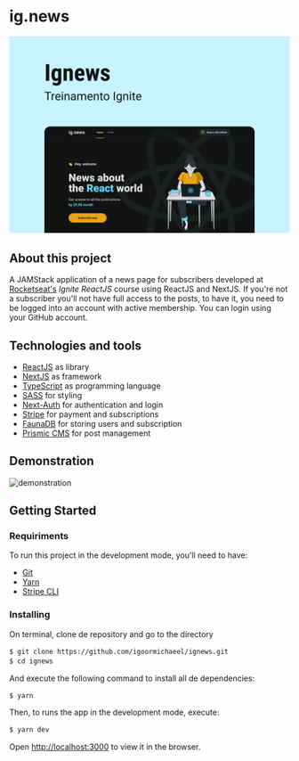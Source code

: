 # ig.news

![cover](public/images/ignews-ignite.png)

## About this project

A JAMStack application of a news page for subscribers developed at [Rocketseat's](https://www.rocketseat.com.br/) _Ignite ReactJS_ course using ReactJS and NextJS. If you're not a subscriber you'll not have full access to the posts, to have it, you need to be logged into an account with active membership. You can login using your GitHub account.

## Technologies and tools

- [ReactJS](https://reactjs.org/) as library
- [NextJS](https://nextjs.org/) as framework
- [TypeScript](https://www.typescriptlang.org/) as programming language
- [SASS](https://sass-lang.com/) for styling
- [Next-Auth](https://next-auth.js.org/) for authentication and login
- [Stripe](https://stripe.com/) for payment and subscriptions
- [FaunaDB](https://fauna.com/) for storing users and subscription
- [Prismic CMS](https://prismic.io/) for post management

## Demonstration

![demonstration](https://user-images.githubusercontent.com/31330416/154574351-008f8654-3d57-432c-b6b6-f692bb216c3c.gif)

## Getting Started

### Requiriments

To run this project in the development mode, you'll need to have:
- [Git](https://git-scm.com/)
- [Yarn](https://classic.yarnpkg.com)
- [Stripe CLI](https://stripe.com/docs/stripe-cli)

### Installing

On terminal, clone de repository and go to the directory
```bash
$ git clone https://github.com/igoormichaeel/ignews.git
$ cd ignews
```
And execute the following command to install all de dependencies:

```bash
$ yarn
```

Then, to runs the app in the development mode, execute:

```bash
$ yarn dev
```

Open [http://localhost:3000](http://localhost:3000) to view it in the browser.
